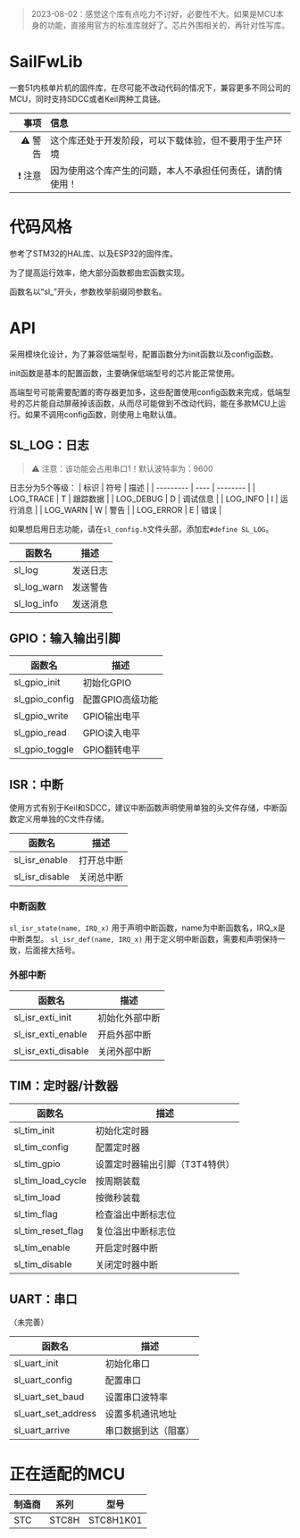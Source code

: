 > 2023-08-02：感觉这个库有点吃力不讨好，必要性不大。如果是MCU本身的功能，直接用官方的标准库就好了。芯片外围相关的，再针对性写库。
# SailFwLib
一套51内核单片机的固件库，在尽可能不改动代码的情况下，兼容更多不同公司的MCU，同时支持SDCC或者Keil两种工具链。

 |                事项 | 信息                                                       |
 | -------------------:|:---------------------------------------------------------- |
 |     :warning:  警告 | 这个库还处于开发阶段，可以下载体验，但不要用于生产环境     |
 | :exclamation:  注意 | 因为使用这个库产生的问题，本人不承担任何责任，请酌情使用！ | 

# 代码风格
参考了STM32的HAL库、以及ESP32的固件库。

为了提高运行效率，绝大部分函数都由宏函数实现。

函数名以“sl_”开头，参数枚举前缀同参数名。
# API
采用模块化设计，为了兼容低端型号，配置函数分为init函数以及config函数。

init函数是基本的配置函数，主要确保低端型号的芯片能正常使用。

高端型号可能需要配置的寄存器更加多，这些配置使用config函数来完成，低端型号的芯片能自动屏蔽掉该函数，从而尽可能做到不改动代码，能在多款MCU上运行。如果不调用config函数，则使用上电默认值。

## SL_LOG：日志

>:warning: 注意：该功能会占用串口1！默认波特率为：9600

日志分为5个等级：
| 标识      | 符号 | 描述     |
| --------- | ---- | -------- |
| LOG_TRACE | T    | 跟踪数据 |
| LOG_DEBUG | D    | 调试信息 |
| LOG_INFO  | I    | 运行消息 |
| LOG_WARN  | W    | 警告     |
| LOG_ERROR | E    | 错误     |

如果想启用日志功能，请在`sl_config.h`文件头部，添加宏`#define SL_LOG`。


| 函数名      | 描述     |
| ----------- | -------- |
| sl_log      | 发送日志 |
| sl_log_warn | 发送警告 |
| sl_log_info | 发送消息 | 

## GPIO：输入输出引脚

| 函数名         | 描述             |
| -------------- | ---------------- |
| sl_gpio_init   | 初始化GPIO       | 
| sl_gpio_config | 配置GPIO高级功能 |
| sl_gpio_write  | GPIO输出电平     |
| sl_gpio_read   | GPIO读入电平     |
| sl_gpio_toggle | GPIO翻转电平     |

## ISR：中断
使用方式有别于Keil和SDCC，建议中断函数声明使用单独的头文件存储，中断函数定义用单独的C文件存储。

| 函数名           | 描述       |
| ---------------- | ---------- |
| sl_isr_enable    | 打开总中断 |
| sl_isr_disable   | 关闭总中断 |

### 中断函数
`sl_isr_state(name, IRQ_x)`
用于声明中断函数，name为中断函数名，IRQ_x是中断类型。
`sl_isr_def(name, IRQ_x)`
用于定义明中断函数，需要和声明保持一致，后面接大括号。
### 外部中断

| 函数名              | 描述           |
| ------------------- | -------------- |
| sl_isr_exti_init    | 初始化外部中断 |
| sl_isr_exti_enable  | 开启外部中断   |
| sl_isr_exti_disable | 关闭外部中断   | 

## TIM：定时器/计数器

| 函数名            | 描述                           |
| ----------------- | ------------------------------ |
| sl_tim_init       | 初始化定时器                   |
| sl_tim_config     | 配置定时器                     |
| sl_tim_gpio       | 设置定时器输出引脚（T3T4特供） |
| sl_tim_load_cycle | 按周期装载                     |
| sl_tim_load       | 按微秒装载                     |
| sl_tim_flag       | 检查溢出中断标志位             |
| sl_tim_reset_flag | 复位溢出中断标志位             |
| sl_tim_enable     | 开启定时器中断                 |
| sl_tim_disable    | 关闭定时器中断                 | 

## UART：串口
（未完善）

| 函数名              | 描述                 |
| ------------------- | -------------------- |
| sl_uart_init        | 初始化串口           |
| sl_uart_config      | 配置串口             |
| sl_uart_set_baud    | 设置串口波特率           |
| sl_uart_set_address | 设置多机通讯地址     |
| sl_uart_arrive      | 串口数据到达（阻塞） | 

# 正在适配的MCU
| 制造商 | 系列  | 型号      |
| ------ | ----- | --------- |
| STC    | STC8H | STC8H1K01 | 
